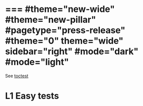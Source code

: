 ===
#theme="new-wide"
#theme="new-pillar"
#pagetype="press-release"
#theme="0"
theme="wide"
sidebar="right"
#mode="dark"
#mode="light"
===


See [toctest](toctest.html)

# L1 Easy tests

